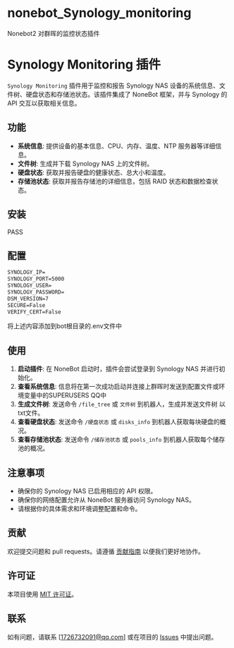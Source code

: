 # nonebot_Synology_monitoring
Nonebot2 对群晖的监控状态插件


# Synology Monitoring 插件

`Synology Monitoring` 插件用于监控和报告 Synology NAS 设备的系统信息、文件树、硬盘状态和存储池状态。该插件集成了 NoneBot 框架，并与 Synology 的 API 交互以获取相关信息。

## 功能

- **系统信息**: 提供设备的基本信息、CPU、内存、温度、NTP 服务器等详细信息。
- **文件树**: 生成并下载 Synology NAS 上的文件树。
- **硬盘状态**: 获取并报告硬盘的健康状态、总大小和温度。
- **存储池状态**: 获取并报告存储池的详细信息，包括 RAID 状态和数据检查状态。

## 安装

PASS

## 配置
``` markdown
SYNOLOGY_IP=
SYNOLOGY_PORT=5000
SYNOLOGY_USER=
SYNOLOGY_PASSWORD=
DSM_VERSION=7
SECURE=False
VERIFY_CERT=False
```
将上述内容添加到bot根目录的.env文件中

## 使用

1. **启动插件**: 在 NoneBot 启动时，插件会尝试登录到 Synology NAS 并进行初始化。
2. **查看系统信息**: 信息将在第一次成功启动并连接上群晖时发送到配置文件或环境变量中的SUPERUSERS QQ中
3. **生成文件树**: 发送命令 `/file_tree` 或 `文件树` 到机器人，生成并发送文件树 以txt文件。
4. **查看硬盘状态**: 发送命令 `/硬盘状态` 或 `disks_info` 到机器人获取每块硬盘的概况。
5. **查看存储池状态**: 发送命令 `/储存池状态` 或 `pools_info` 到机器人获取每个储存池的概况。

## 注意事项

- 确保你的 Synology NAS 已启用相应的 API 权限。
- 确保你的网络配置允许从 NoneBot 服务器访问 Synology NAS。
- 请根据你的具体需求和环境调整配置和命令。

## 贡献

欢迎提交问题和 pull requests。请遵循 [贡献指南](CONTRIBUTING.md) 以便我们更好地协作。

## 许可证

本项目使用 [MIT 许可证](LICENSE)。

## 联系

如有问题，请联系 [1726732091@qq.com] 或在项目的 [Issues](https://github.com/Heartestrella/nonebot_Synology_monitoring/issues) 中提出问题。

